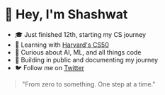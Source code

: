 # 👋 Hey, I'm Shashwat

- 🎓 Just finished 12th, starting my CS journey
- 🧠 Learning with [Harvard's CS50](https://cs50.harvard.edu/x/)
- 🤖 Curious about AI, ML, and all things code
- 🐣 Building in public and documenting my journey
- 🐦 Follow me on [Twitter](https://twitter.com/shashwatsinghcs)

> "From zero to something. One step at a time."
